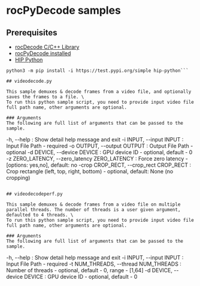 # rocPyDecode samples

## Prerequisites
* [rocDecode C/C++ Library](https://github.com/ROCm/rocDecode)
* [rocPyDecode installed](../README.md#rocpydecode-install)
* [HIP Python](https://rocm.docs.amd.com/projects/hip-python/en/latest/index.html)
```python3 -m pip install --upgrade pip
python3 -m pip install -i https://test.pypi.org/simple hip-python```

## videodecode.py

This sample demuxes & decode frames from a video file, and optionally saves the frames to a file. \
To run this python sample script, you need to provide input video file full path name, other arguments are optional.

### Arguments
The following are full list of arguments that can be passed to the sample.
```
-h, --help                                    : Show detail help message and exit
-i INPUT, --input INPUT                       : Input File Path - required
-o OUTPUT, --output OUTPUT                    : Output File Path - optional
-d DEVICE, --device DEVICE                    : GPU device ID - optional, default - 0
-z ZERO_LATENCY, --zero_latency ZERO_LATENCY  : Force zero latency - [options: yes,no], default: no
-crop CROP_RECT, --crop_rect CROP_RECT        : Crop rectangle (left, top, right, bottom) - optional, default: None (no cropping)
```

## videodecodeperf.py

This sample demuxes & decode frames from a video file on multiple parallel threads. The number of threads is a user given argument, defaulted to 4 threads. \
To run this python sample script, you need to provide input video file full path name, other arguments are optional.

### Arguments
The following are full list of arguments that can be passed to the sample.
```
-h, --help                           : Show detail help message and exit
-i INPUT, --input INPUT              : Input File Path - required
-t NUM_THREADS, --thread NUM_THREADS : Number of threads - optional, default - 0, range - [1,64]
-d DEVICE, --device DEVICE           : GPU device ID - optional, default - 0
```